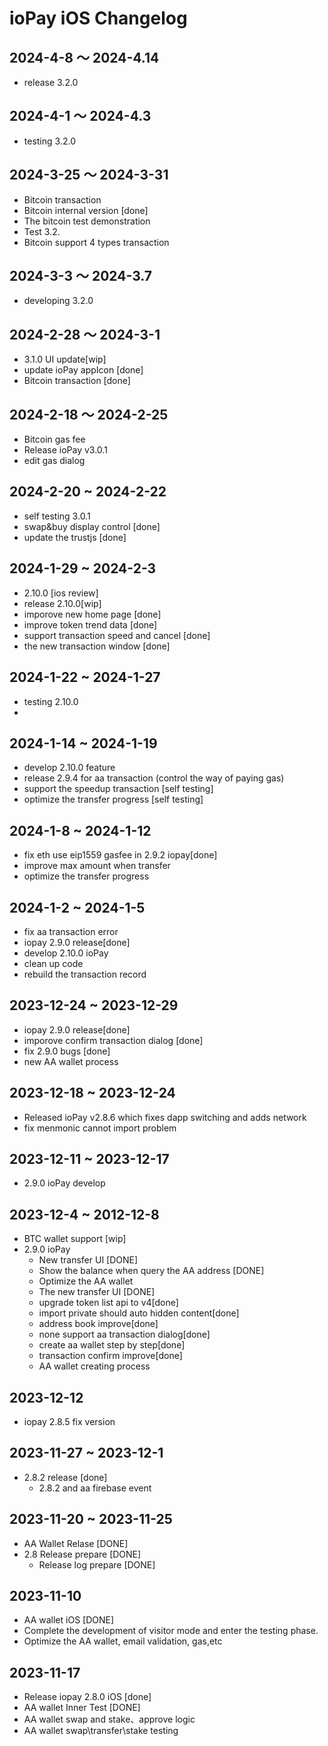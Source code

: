 # ioPay iOS Changelog

## 2024-4-8 ～ 2024-4.14
- release 3.2.0 

## 2024-4-1 ～ 2024-4.3
- testing 3.2.0
  
## 2024-3-25 ～ 2024-3-31
- Bitcoin transaction
- Bitcoin internal version [done]
- The bitcoin test demonstration
- Test 3.2.
- Bitcoin support 4 types transaction

## 2024-3-3 ～ 2024-3.7
- developing 3.2.0
## 2024-2-28 ～ 2024-3-1
- 3.1.0 UI update[wip]
- update ioPay appIcon [done]
- Bitcoin transaction [done]

## 2024-2-18 ～ 2024-2-25
- Bitcoin gas fee
- Release ioPay v3.0.1
- edit gas dialog

## 2024-2-20 ~ 2024-2-22
- self testing 3.0.1
- swap&buy display control [done]
- update the trustjs [done]


## 2024-1-29 ~ 2024-2-3
- 2.10.0 [ios review] 
- release 2.10.0[wip]
- imporove new home page [done]
- improve token trend data [done]
- support transaction speed and cancel [done]
- the new transaction window [done]

## 2024-1-22 ~ 2024-1-27
- testing 2.10.0
- 
## 2024-1-14 ~ 2024-1-19
- develop 2.10.0 feature
- release 2.9.4 for aa transaction (control the way of paying gas)
- support the speedup transaction [self testing]
- optimize the transfer progress [self testing]
  
## 2024-1-8 ~ 2024-1-12
- fix eth use eip1559 gasfee in 2.9.2 iopay[done]
- improve max amount when transfer
- optimize the transfer progress

## 2024-1-2 ~ 2024-1-5
- fix aa transaction error
- iopay 2.9.0 release[done]
- develop 2.10.0 ioPay
- clean up code 
- rebuild the transaction record

## 2023-12-24 ~ 2023-12-29
  - iopay 2.9.0 release[done]
  - imporove confirm transaction dialog [done]
  - fix 2.9.0 bugs [done]
  - new AA wallet process

## 2023-12-18 ~ 2023-12-24
- Released ioPay v2.8.6 which fixes dapp switching and adds network
- fix menmonic cannot import problem
  
## 2023-12-11 ~ 2023-12-17
- 2.9.0 ioPay develop
  
## 2023-12-4 ~ 2012-12-8
- BTC wallet support [wip]
- 2.9.0 ioPay
  - New transfer UI [DONE]
  - Show the balance when query the AA address [DONE]
  - Optimize the AA wallet
  - The new transfer UI [DONE]
  - upgrade token list api to v4[done]
  - import private should auto hidden content[done]
  - address book improve[done]
  - none support aa transaction dialog[done]
  - create aa wallet step by step[done]
  - transaction confirm improve[done]
  - AA wallet creating process
  
## 2023-12-12
- iopay 2.8.5 fix version

## 2023-11-27 ~ 2023-12-1
- 2.8.2 release [done]
  - 2.8.2 and aa firebase event
  
## 2023-11-20 ~ 2023-11-25
- AA Wallet Relase [DONE]
- 2.8 Release prepare [DONE]
  - Release log prepare [DONE]



## 2023-11-10

- AA wallet iOS [DONE]
- Complete the development of visitor mode and enter the testing phase.
- Optimize the AA wallet, email validation, gas,etc

## 2023-11-17
- Release iopay 2.8.0 iOS [done]
- AA wallet Inner Test [DONE]
- AA wallet swap and stake、approve logic
- AA wallet swap\transfer\stake testing
